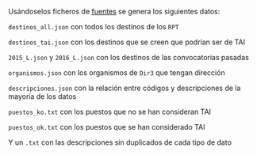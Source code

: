 Usándoselos ficheros de [fuentes](fuentes/README.md) se genera los siguientes datos:

`destinos_all.json` con todos los destinos de los `RPT`

`destinos_tai.json` con los destinos que se creen que podrían ser de TAI

`2015_L.json` y `2016_L.json` con los destinos de las convocatorias pasadas

`organismos.json` con los organismos de `Dir3` que tengan dirección

`descripciones.json` con la relación entre códigos y descripciones de la mayoría de los datos

`puestos_ko.txt` con los puestos que no se han consideran TAI

`puestos_ok.txt` con los puestos que se han considerado TAI

Y un `.txt` con las descripciones sin duplicados de cada tipo de dato
